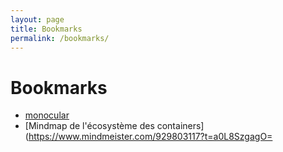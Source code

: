 ```yaml
---
layout: page
title: Bookmarks
permalink: /bookmarks/
---
```


# Bookmarks 


* [monocular](https://github.com/kubernetes-helm/monocular)
* [Mindmap de l'écosystème des containers](https://www.mindmeister.com/929803117?t=a0L8SzgagO= 
